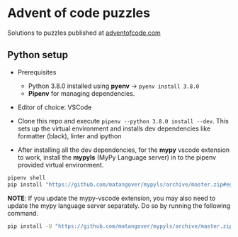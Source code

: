 # Advent of code puzzles

Solutions to puzzles published at [adventofcode.com](https://adventofcode.com/)

## Python setup

* Prerequisites
  * Python 3.8.0 installed using **pyenv** -> `pyenv install 3.8.0`
  * **Pipenv** for managing dependencies.

* Editor of choice: VSCode

* Clone this repo and execute `pipenv --python 3.8.0 install --dev`. This sets up the virtual environment and installs dev dependencies like formatter (black), linter and ipython

* After installing all the dev dependencies, for the **mypy** vscode extension to work, install the **mypyls** (MyPy Language server) in to the pipenv provided virtual environment.

```bash
pipenv shell
pip install "https://github.com/matangover/mypyls/archive/master.zip#egg=mypyls[default-mypy]"
```

**NOTE**: If you update the mypy-vscode extension, you may also need to update the mypy language server separately. Do so by running the following command.

```Bash
pip install -U "https://github.com/matangover/mypyls/archive/master.zip#egg=mypyls[default-mypy]"
```
